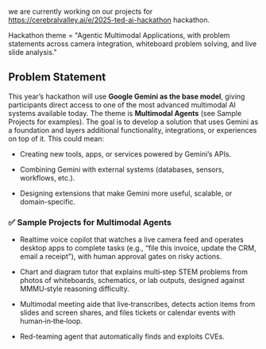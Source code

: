 we are currently working on our projects for https://cerebralvalley.ai/e/2025-ted-ai-hackathon hackathon.

Hackathon theme = "Agentic Multimodal Applications, with problem statements across camera integration, whiteboard problem solving, and live slide analysis."

## **Problem Statement**

This year’s hackathon will use **Google Gemini as the base model**, giving participants direct access to one of the most advanced multimodal AI systems available today. The theme is **Multimodal Agents** (see Sample Projects for examples). The goal is to develop a solution that uses Gemini as a foundation and layers additional functionality, integrations, or experiences on top of it. This could mean:

- Creating new tools, apps, or services powered by Gemini’s APIs.

- Combining Gemini with external systems (databases, sensors, workflows, etc.).

- Designing extensions that make Gemini more useful, scalable, or domain-specific.

### **✅ Sample Projects for Multimodal Agents**

- Realtime voice copilot that watches a live camera feed and operates desktop apps to complete tasks (e.g., “file this invoice, update the CRM, email a receipt”), with human approval gates on risky actions.

- Chart and diagram tutor that explains multi‑step STEM problems from photos of whiteboards, schematics, or lab outputs, designed against MMMU‑style reasoning difficulty.

- Multimodal meeting aide that live‑transcribes, detects action items from slides and screen shares, and files tickets or calendar events with human‑in‑the‑loop.

- Red-teaming agent that automatically finds and exploits CVEs.

